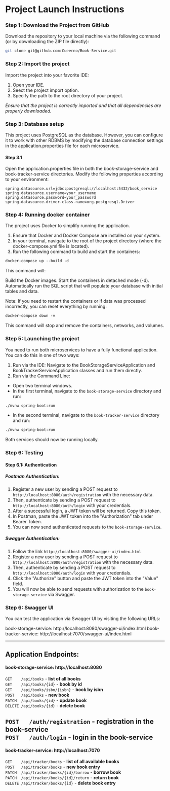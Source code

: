 # Project Launch Instructions

### Step 1: Download the Project from GitHub
Download the repository to your local machine via the following command (or by downloading the ZIP file directly):
```bash
git clone git@github.com:Cueerno/Book-Service.git
```


### Step 2: Import the project
Import the project into your favorite IDE:
1. Open your IDE.
2. Seect the project import option.
3. Specify the path to the root directory of your project.

*Ensure that the project is correctly imported and that all dependencies are properly downloaded.*


### Step 3: Database setup
This project uses PostgreSQL as the database. However, you can configure it to work with other RDBMS by modifying the
database connection settings in the application.properties file for each microservice.

#### Step 3.1
Open the application.properties file in both the book-storage-service and book-tracker-service directories.
Modify the following properties according to your environment:
```properties
spring.datasource.url=jdbc:postgresql://localhost:5432/book_service
spring.datasource.username=your_username
spring.datasource.password=your_password
spring.datasource.driver-class-name=org.postgresql.Driver
```


### Step 4: Running docker container
The project uses Docker to simplify running the application.
1. Ensure that Docker and Docker Compose are installed on your system.
2. In your terminal, navigate to the root of the project directory (where the docker-compose.yml file is located).
3. Run the following command to build and start the containers:
```dockerfile
docker-compose up --build -d
```
This command will:

Build the Docker images.
Start the containers in detached mode (-d).
Automatically run the SQL script that will populate your database with initial tables and data.

Note:
If you need to restart the containers or if data was processed incorrectly, you can reset everything by running:
```dockerfile
docker-compose down -v
```
This command will stop and remove the containers, networks, and volumes.


### Step 5: Launching the project
You need to run both microservices to have a fully functional application.
You can do this in one of two ways:
1. Run via the IDE:
Navigate to the BookStorageServiceApplication and BookTrackerServiceApplication classes and run them directly.
2. Run via the Command Line:
- Open two terminal windows.
- In the first terminal, navigate to the `book-storage-service` directory and run:
```bash
./mvnw spring-boot:run
```
- In the second terminal, navigate to the `book-tracker-service` directory and run:
```bash
./mvnw spring-boot:run
```
Both services should now be running locally.


### Step 6: Testing
#### Step 6.1: Authentication
##### Postman Authentication:
1. Register a new user by sending a POST request to `http://localhost:8080/auth/registration` with the necessary data.
2. Then, authenticate by sending a POST request to `http://localhost:8080/auth/login` with your credentials.
3. After a successful login, a JWT token will be returned. Copy this token.
4. In Postman, paste the JWT token into the "Authorization" tab under Bearer Token.
5. You can now send authenticated requests to the `book-storage-service`.

##### Swagger Authentication:
1. Follow the link `http://localhost:8080/swagger-ui/index.html`
2. Register a new user by sending a POST request to `http://localhost:8080/auth/registration` with the necessary data.
3. Then, authenticate by sending a POST request to `http://localhost:8080/auth/login` with your credentials.
4. Click the "Authorize" button and paste the JWT token into the "Value" field.
5. You will now be able to send requests with authorization to the `book-storage-service` via Swagger.


### Step 6: Swagger UI
You can test the application via Swagger UI by visiting the following URLs:

book-storage-service: http://localhost:8080/swagger-ui/index.html
book-tracker-service: http://localhost:7070/swagger-ui/index.html

---

## Application Endpoints:

#### book-storage-service: http://localhost:8080
`GET    /api/books`             - **list of all books**<br/>
`GET    /api/books/{id}`        - **book by id**<br/>
`GET    /api/books/isbn/{isbn}` - **book by isbn**<br/>
`POST   /api/books`             - **new book**<br/>
`PATCH  /api/books/{id}`        - **update book**<br/>
`DELETE /api/books/{id}`        - **delete book**<br/>

`POST   /auth/registration`     - **registration in the book-service**<br/>
`POST   /auth/login`            - **login in the book-service**<br/>
---

#### book-tracker-service: http://localhost:7070
`GET    /api/tracker/books`   - **list of all available books**<br/>
`POST   /api/tracker/books`         - **new book entry**<br/>
`PATCH  /api/tracker/books/{id}/borrow` - **borrow book**<br/>
`PATCH  /api/tracker/books/{id}/return` - **return book**<br/>
`DELETE /api/tracker/books/{id}` - **delete book entry**<br/>
